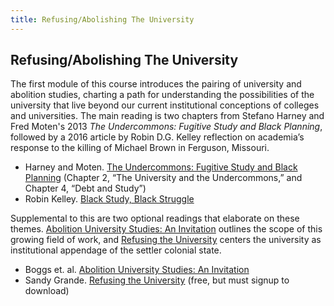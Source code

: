 ```yaml
---
title: Refusing/Abolishing The University
---
```


## Refusing/Abolishing The University

The first module of this course introduces the pairing of university and abolition studies, charting a path for understanding the possibilities of the university that live beyond our current institutional conceptions of colleges and universities. The main reading is two chapters from  Stefano Harney and Fred Moten's 2013 _The Undercommons: Fugitive Study and Black Planning_, followed by a 2016 article by Robin D.G. Kelley reflection on academia’s response to the killing of Michael Brown in Ferguson, Missouri.



*   Harney and Moten. [The Undercommons: Fugitive Study and Black Planning](https://www.minorcompositions.info/wp-content/uploads/2013/04/undercommons-web.pdf) (Chapter 2, “The University and the Undercommons,” and Chapter 4, “Debt and Study”)
*   Robin Kelley. [Black Study, Black Struggle](http://bostonreview.net/forum/robin-d-g-kelley-black-study-black-struggle) 

Supplemental to this are two optional readings that elaborate on these themes. <span style="text-decoration:underline;">Abolition University Studies: An Invitation</span> outlines the scope of this growing field of work, and <span style="text-decoration:underline;">Refusing the University</span> centers the university as institutional appendage of the settler colonial state.



*   Boggs et. al. [Abolition University Studies: An Invitation](https://abolition.university/invitation/)
*   Sandy Grande. [Refusing the University](https://www.academia.edu/37026360/Refusing_the_University) (free, but must signup to download)